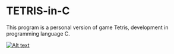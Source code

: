 # TETRIS-in-C
This program is a personal version of game Tetris, development in programming language C.

[![Alt text](https://img.youtube.com/vi/meKtPuQ3MrQ/20.jpg)](https://www.youtube.com/watch?v=meKtPuQ3MrQ)
